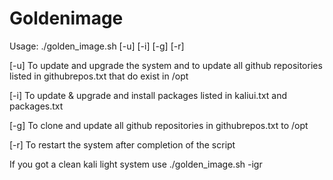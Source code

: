 # Goldenimage

Usage: ./golden_image.sh [-u] [-i] [-g] [-r]

[-u] To update and upgrade the system and to update all github repositories listed in githubrepos.txt that do exist in /opt

[-i] To update & upgrade and install packages listed in kaliui.txt and packages.txt

[-g] To clone and update all github repositories in githubrepos.txt to /opt

[-r] To restart the system after completion of the script


If you got a clean kali light system use ./golden_image.sh -igr

